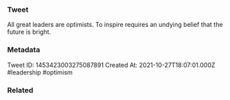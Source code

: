 ### Tweet
All great leaders are optimists. To inspire requires an undying belief that the future is bright.

### Metadata
Tweet ID: 1453423003275087891
Created At: 2021-10-27T18:07:01.000Z
#leadership
#optimism 

### Related

